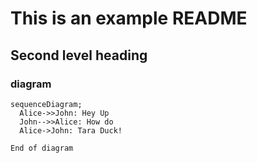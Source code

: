 # This is an example README

## Second level heading

### diagram
```mermaid
sequenceDiagram;
  Alice->>John: Hey Up
  John-->>Alice: How do
  Alice->John: Tara Duck!

End of diagram

